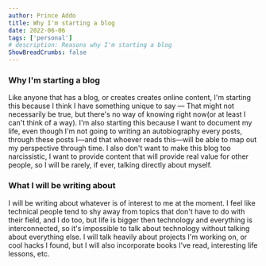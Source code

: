```yaml
---
author: Prince Addo
title: Why I'm starting a blog
date: 2022-06-06
tags: ['personal']
# description: Reasons why I'm starting a blog
ShowBreadCrumbs: false
---
```


### Why I'm starting a blog

Like anyone that has a blog, or creates creates online content, I'm starting this because I think I have something unique to say &mdash;
That might not necessarily be true, but there's no way of knowing right now(or at least I can't think of a way). I'm also starting this because
I want to document my life, even though I'm not going to writing an autobiography every posts, through these posts I&mdash;and that whoever reads
this&mdash;will be able to map out my perspective through time. I also don't want to make this blog too narcissistic, I want to provide content that will
provide real value for other people, so I will be rarely, if ever, talking directly about myself.

### What I will be writing about

I will be writing about whatever is of interest to me at the moment.
I feel like technical people tend to shy away from topics that don't have to do with their field, and I do too, but life is bigger then technology and everything
is interconnected, so it's impossible to talk about technology without talking about everything else. I will talk heavily about projects I'm working on, or
cool hacks I found, but I will also incorporate books I've read, interesting life lessons, etc.
